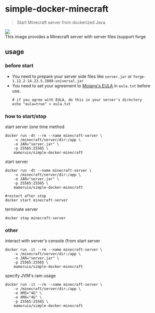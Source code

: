 # simple-docker-minecraft
> Start Minecraft server from dockerized Java

![](https://img.shields.io/docker/pulls/mamoruio/simple-docker-minecraft.svg?style=flat-square)  
This image provides a Minecraft server with server files (support forge
## usage
### before start
- You need to prepare your server side files like `server.jar` or `forge-1.12.2-14.23.5.2808-universal.jar`
- You need to set your agreement to [Mojang's EULA](https://account.mojang.com/documents/minecraft_eula) in `eula.txt` before use.
  ```shell
  # if you agree with EULA, do this in your server's directory
  echo "eula=true" > eula.txt
  ```
### how to start/stop
start server (one time method
```shell
docker run -dt --rm --name minecraft-server \
    -v /minecraft/server/dir:/app \
    -e JAR="server.jar" \
    -p 25565:25565 \
    mamoruio/simple-docker-minecraft
```

start server
```shell
docker run -dt --name minecraft-server \
    -v /minecraft/server/dir:/app \
    -e JAR="server.jar" \
    -p 25565:25565 \
    mamoruio/simple-docker-minecraft
    
#restart after stop
docker start minecraft-server
```

terminate server
```shell
docker stop minecraft-server
```
### other
interact with server's console (from start server
```shell
docker run -it --rm --name minecraft-server \
    -v /minecraft/server/dir:/app \
    -e JAR="server.jar" \
    -p 25565:25565 \
    mamoruio/simple-docker-minecraft
```

specify JVM's ram usage
```shell
docker run -it --rm --name minecraft-server \
    -v /minecraft/server/dir:/app \
    -e XMS="4G" \
    -e XMX="4G" \
    -p 25565:25565 \
    mamoruio/simple-docker-minecraft
```
